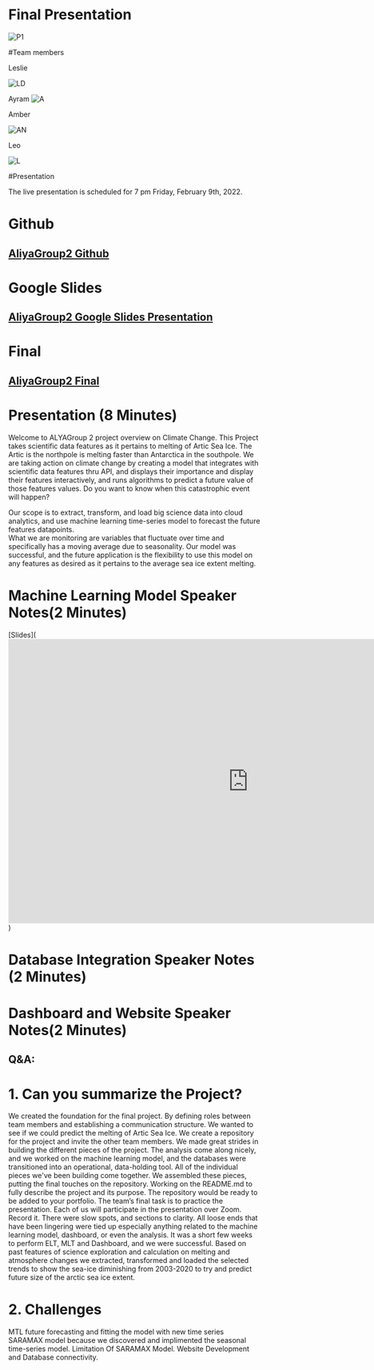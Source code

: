 
# Final Presentation 
![P1](https://github.com/ALIYA2Group/Mod20_Segment_4/blob/main/Pictures/P1.jpg)

#Team members 

Leslie

![LD](https://github.com/ALIYA2Group/Mod20_Segment_4/blob/main/TeamPhoto/LD.png)

Ayram
![A](https://github.com/ALIYA2Group/Mod20_Segment_4/blob/main/TeamPhoto/A.PNG)

Amber

![AN](https://github.com/ALIYA2Group/Mod20_Segment_4/blob/main/TeamPhoto/AN.PNG)

Leo

![L](https://github.com/ALIYA2Group/Mod20_Segment_4/blob/main/TeamPhoto/L.PNG)

#Presentation 

The live presentation is scheduled for 7 pm Friday, February 9th, 2022. 


# Github 
## [AliyaGroup2 Github](https://github.com/ALIYA2Group)

# Google Slides
## [AliyaGroup2 Google Slides Presentation](https://docs.google.com/presentation/d/e/2PACX-1vTcX9jJk6ygnS3amtgkJ-ByMINvXs98Os4At5uzAr8ARsh10iMweahxc6NGSYjBHSQ_T0KmloQUrV55/pub?start=true&loop=true&delayms=3000)

# Final 
## [AliyaGroup2 Final](https://seaiceanalysis.appspot.com/)

# Presentation (8 Minutes)
Welcome to ALYAGroup 2 project overview on Climate Change. This Project takes scientific data features as it pertains to melting of Artic Sea Ice. 
The Artic is the northpole is melting faster than Antarctica in the southpole.
We are taking action on climate change by creating a model that integrates with scientific data features thru API, and displays their importance and display their features interactively, and runs algorithms to predict a future value of those features values. 
Do you want to know when this catastrophic event will happen? 

Our scope is to extract, transform, and load big science data into cloud analytics, and use machine learning time-series model to forecast the future features datapoints.  
What we are monitoring are variables that fluctuate over time and specifically has a moving average due to seasonality. 
Our model was successful, and the future application is the flexibility to use this model on any features as desired as it pertains to the average sea ice extent melting.  

# Machine Learning Model Speaker Notes(2 Minutes)
[Slides](<iframe src="https://docs.google.com/presentation/d/e/2PACX-1vTU8nhBTVIz_KSLN01zzD6-fK-YunX4blsvz-DwjapgQqs_POwJLEJBWkzrEW5h-C8shGaCReSjNGKS/embed?start=false&loop=false&delayms=15000" frameborder="0" width="960" height="569" allowfullscreen="true" mozallowfullscreen="true" webkitallowfullscreen="true"></iframe>)

# Database Integration Speaker Notes (2 Minutes)

# Dashboard and Website Speaker Notes(2 Minutes)



## Q&A:

# 1. Can you summarize the Project?  

We created the foundation for the final project. By defining roles between team members and establishing a communication structure. We wanted to see if we could predict the melting of Artic Sea Ice. We create a repository for the project and invite the other team members. We made great strides in building the different pieces of the project. The analysis come along nicely, and we worked on the machine learning model, and the databases were transitioned into an operational, data-holding tool. All of the individual pieces we've been building come together. We assembled these pieces, putting the final touches on the repository. Working on the README.md to fully describe the project and its purpose. The repository would be ready to be added to your portfolio. The team’s final task is to practice the presentation. Each of us will participate in the presentation over Zoom. Record it. There were slow spots, and sections to clarity. All loose ends that have been lingering were tied up especially anything related to the machine learning model, dashboard, or even the analysis. It was a short few weeks to perform ELT, MLT and Dashboard, and we were successful.  Based on past features of science exploration and calculation on melting and atmosphere changes we extracted, transformed and loaded the selected trends to  show the sea-ice diminishing from 2003-2020 to try and predict future  size of the arctic sea ice extent.

# 2. Challenges 

MTL future forecasting and fitting the model with new time series SARAMAX model because we discovered and implimented the seasonal time-series model. Limitation Of SARAMAX Model. Website Development and Database connectivity. 